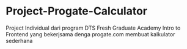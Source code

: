 # Project-Progate-Calculator
Project Individual dari program DTS Fresh Graduate Academy Intro to Frontend yang bekerjsama denga  progate.com membuat kalkulator sederhana
